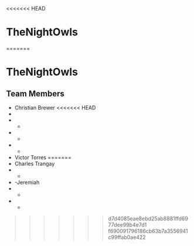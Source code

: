 <<<<<<< HEAD
# TheNightOwls
=======
# TheNightOwls

## Team Members
* Christian Brewer
<<<<<<< HEAD
* 
* -
* -
* -
* Victor Torres
=======
* Charles Trangay
* -
* -Jeremiah
* -
* -
>>>>>>> d7d4085eae8ebd25ab8881ffd6977dee99b4e7d1
>>>>>>> f690091796186cb63b7a3556941c99ffab0ae422
